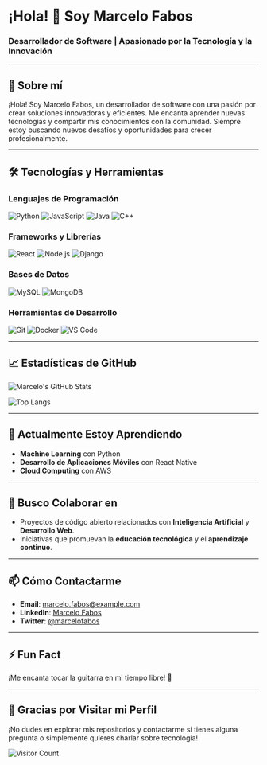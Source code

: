# ¡Hola! 👋 Soy Marcelo Fabos

### Desarrollador de Software | Apasionado por la Tecnología y la Innovación

---

## 🚀 Sobre mí

¡Hola! Soy Marcelo Fabos, un desarrollador de software con una pasión por crear soluciones innovadoras y eficientes. Me encanta aprender nuevas tecnologías y compartir mis conocimientos con la comunidad. Siempre estoy buscando nuevos desafíos y oportunidades para crecer profesionalmente.

---

## 🛠️ Tecnologías y Herramientas

### Lenguajes de Programación
![Python](https://img.shields.io/badge/-Python-3776AB?style=flat-square&logo=python&logoColor=white)
![JavaScript](https://img.shields.io/badge/-JavaScript-F7DF1E?style=flat-square&logo=javascript&logoColor=black)
![Java](https://img.shields.io/badge/-Java-007396?style=flat-square&logo=java&logoColor=white)
![C++](https://img.shields.io/badge/-C++-00599C?style=flat-square&logo=c%2B%2B&logoColor=white)

### Frameworks y Librerías
![React](https://img.shields.io/badge/-React-61DAFB?style=flat-square&logo=react&logoColor=black)
![Node.js](https://img.shields.io/badge/-Node.js-339933?style=flat-square&logo=node.js&logoColor=white)
![Django](https://img.shields.io/badge/-Django-092E20?style=flat-square&logo=django&logoColor=white)

### Bases de Datos
![MySQL](https://img.shields.io/badge/-MySQL-4479A1?style=flat-square&logo=mysql&logoColor=white)
![MongoDB](https://img.shields.io/badge/-MongoDB-47A248?style=flat-square&logo=mongodb&logoColor=white)

### Herramientas de Desarrollo
![Git](https://img.shields.io/badge/-Git-F05032?style=flat-square&logo=git&logoColor=white)
![Docker](https://img.shields.io/badge/-Docker-2496ED?style=flat-square&logo=docker&logoColor=white)
![VS Code](https://img.shields.io/badge/-VS%20Code-007ACC?style=flat-square&logo=visual-studio-code&logoColor=white)

---

## 📈 Estadísticas de GitHub

![Marcelo's GitHub Stats](https://github-readme-stats.vercel.app/api?username=marcelofabos&show_icons=true&theme=radical)

![Top Langs](https://github-readme-stats.vercel.app/api/top-langs/?username=marcelofabos&layout=compact&theme=radical)

---

## 🌱 Actualmente Estoy Aprendiendo

- **Machine Learning** con Python
- **Desarrollo de Aplicaciones Móviles** con React Native
- **Cloud Computing** con AWS

---

## 👯 Busco Colaborar en

- Proyectos de código abierto relacionados con **Inteligencia Artificial** y **Desarrollo Web**.
- Iniciativas que promuevan la **educación tecnológica** y el **aprendizaje continuo**.

---

## 📫 Cómo Contactarme

- **Email**: [marcelo.fabos@example.com](mailto:marcelo.fabos@example.com)
- **LinkedIn**: [Marcelo Fabos](https://www.linkedin.com/in/marcelofabos)
- **Twitter**: [@marcelofabos](https://twitter.com/marcelofabos)

---

## ⚡ Fun Fact

¡Me encanta tocar la guitarra en mi tiempo libre! 🎸

---

## 🎉 Gracias por Visitar mi Perfil

¡No dudes en explorar mis repositorios y contactarme si tienes alguna pregunta o simplemente quieres charlar sobre tecnología!

![Visitor Count](https://profile-counter.glitch.me/marcelofabos/count.svg)
